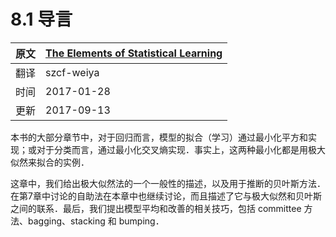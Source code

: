 # 8.1 导言

| 原文   | [The Elements of Statistical Learning](https://web.stanford.edu/~hastie/ElemStatLearn/printings/ESLII_print12.pdf) |
| ---- | ---------------------------------------- |
| 翻译   | szcf-weiya                               |
| 时间   | 2017-01-28                               |
| 更新   | 2017-09-13                               |

本书的大部分章节中，对于回归而言，模型的拟合（学习）通过最小化平方和实现；或对于分类而言，通过最小化交叉熵实现．事实上，这两种最小化都是用极大似然来拟合的实例．

这章中，我们给出极大似然法的一个一般性的描述，以及用于推断的贝叶斯方法．在第7章中讨论的自助法在本章中也继续讨论，而且描述了它与极大似然和贝叶斯之间的联系．最后，我们提出模型平均和改善的相关技巧，包括 committee 方法、bagging、stacking 和 bumping．
